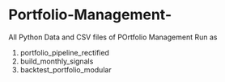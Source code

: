 # Portfolio-Management-
All Python Data and CSV files of POrtfolio Management 
Run as
1. portfolio_pipeline_rectified
2. build_monthly_signals
3. backtest_portfolio_modular
